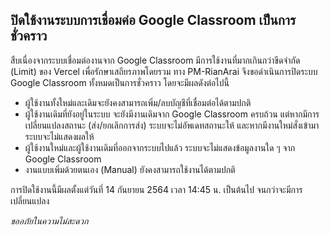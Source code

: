 ## ปิดใช้งานระบบการเชื่อมค่อ Google Classroom เป็นการชั่วคราว

สืบเนื่องจากระบบเชื่อมต่องานจาก Google Classroom มีการใช้งานที่มากเกินกว่าขีดจำกัด (Limit) ของ Vercel เพื่อรักษาเสถียรภาพโดยรวม ทาง PM-RianArai จึงขอดำเนินการปิดระบบ Google Classroom ทั้งหมดเป็นการชั่วคราว โดยจะมีผลดังต่อไปนี้

- ผู้ใช้งานทั้งใหม่และเดิมจะยังคงสามารถเพิ่ม/ลบบัญชีที่เชื่อมต่อได้ตามปกติ
- ผู้ใช้งานเดิมที่ยังอยู่ในระบบ จะยังมีงานเดิมจาก Google Classroom ครบถ้วน แต่หากมีการเปลี่ยนแปลงสถานะ (ส่ง/ยกเลิกการส่ง) ระบบจะไม่อัพเดทสถานะให้ และหากมีงานใหม่สั่งเข้ามาระบบจะไม่แสดงผลให้
- ผู้ใช้งานใหม่และผู้ใช้งานเดิมที่ออกจากระบบไปแล้ว ระบบจะไม่แสดงข้อมูลงานใด ๆ จาก Google Classroom
- งานแบบเพิ่มด้วยตนเอง (Manual) ยังคงสามารถใช้งานได้ตามปกติ

การปิดใช้งานนี้มีผลตั้งแต่วันที่ 14 กันยายน 2564 เวลา 14:45 น. เป็นต้นไป จนกว่าจะมีการเปลี่ยนแปลง

*ขออภัยในความไม่สะดวก*
